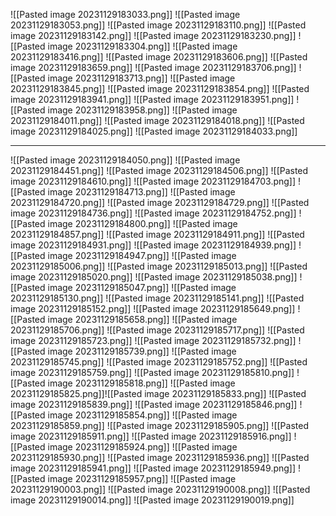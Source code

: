![[Pasted image 20231129183033.png]]
![[Pasted image 20231129183053.png]]
![[Pasted image 20231129183110.png]]
![[Pasted image 20231129183142.png]]
![[Pasted image 20231129183230.png]]
![[Pasted image 20231129183304.png]]
![[Pasted image 20231129183416.png]]
![[Pasted image 20231129183606.png]]
![[Pasted image 20231129183659.png]]
![[Pasted image 20231129183706.png]]
![[Pasted image 20231129183713.png]]
![[Pasted image 20231129183845.png]]
![[Pasted image 20231129183854.png]]
![[Pasted image 20231129183941.png]]
![[Pasted image 20231129183951.png]]
![[Pasted image 20231129183958.png]]
![[Pasted image 20231129184011.png]]
![[Pasted image 20231129184018.png]]
![[Pasted image 20231129184025.png]]
![[Pasted image 20231129184033.png]]

----
![[Pasted image 20231129184050.png]]
![[Pasted image 20231129184451.png]]
![[Pasted image 20231129184506.png]]
![[Pasted image 20231129184610.png]]
![[Pasted image 20231129184703.png]]
![[Pasted image 20231129184713.png]]
![[Pasted image 20231129184720.png]]
![[Pasted image 20231129184729.png]]
![[Pasted image 20231129184736.png]]
![[Pasted image 20231129184752.png]]
![[Pasted image 20231129184800.png]]
![[Pasted image 20231129184857.png]]
![[Pasted image 20231129184911.png]]
![[Pasted image 20231129184931.png]]
![[Pasted image 20231129184939.png]]
![[Pasted image 20231129184947.png]]
![[Pasted image 20231129185006.png]]
![[Pasted image 20231129185013.png]]
![[Pasted image 20231129185020.png]]
![[Pasted image 20231129185038.png]]
![[Pasted image 20231129185047.png]]
![[Pasted image 20231129185130.png]]
![[Pasted image 20231129185141.png]]
![[Pasted image 20231129185152.png]]
![[Pasted image 20231129185649.png]]
![[Pasted image 20231129185658.png]]
![[Pasted image 20231129185706.png]]
![[Pasted image 20231129185717.png]]
![[Pasted image 20231129185723.png]]
![[Pasted image 20231129185732.png]]
![[Pasted image 20231129185739.png]]
![[Pasted image 20231129185745.png]]
![[Pasted image 20231129185752.png]]
![[Pasted image 20231129185759.png]]
![[Pasted image 20231129185810.png]]
![[Pasted image 20231129185818.png]]
![[Pasted image 20231129185825.png]]![[Pasted image 20231129185833.png]]
![[Pasted image 20231129185839.png]]
![[Pasted image 20231129185846.png]]
![[Pasted image 20231129185854.png]]
![[Pasted image 20231129185859.png]]
![[Pasted image 20231129185905.png]]
![[Pasted image 20231129185911.png]]
![[Pasted image 20231129185916.png]]
![[Pasted image 20231129185924.png]]
![[Pasted image 20231129185930.png]]
![[Pasted image 20231129185936.png]]
![[Pasted image 20231129185941.png]]
![[Pasted image 20231129185949.png]]
![[Pasted image 20231129185957.png]]
![[Pasted image 20231129190003.png]]
![[Pasted image 20231129190008.png]]
![[Pasted image 20231129190014.png]]
![[Pasted image 20231129190019.png]]
